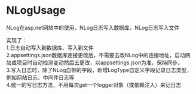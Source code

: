 # NLogUsage
NLog在asp.net网站中的使用，NLog日志写入数据库，NLog日志写入文件

实现了：  
1.日志自动写入到数据库、写入到文件  
2.appsettings.json数据库连接更改后，不需要去改NLog中的连接地址，启动网站或项目时自动检测变动然后去更改，以appsettings.json为准，保持同步。  
3.写入日志时，除了NLog自带的字段，新增LogType自定义字段记录日志类型，例如网站日志、中间件日志等  
4.统一的写日志方法，不用每次get一个logger对象（或依赖注入）来记日志  

